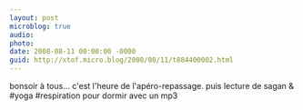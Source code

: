 ```yaml
---
layout: post
microblog: true
audio: 
photo: 
date: 2008-08-11 00:00:00 -0000
guid: http://xtof.micro.blog/2008/08/11/t884400002.html
---
```

bonsoir à tous... c'est l'heure de l'apéro-repassage. puis lecture de sagan &amp; #yoga #respiration pour dormir avec un mp3
